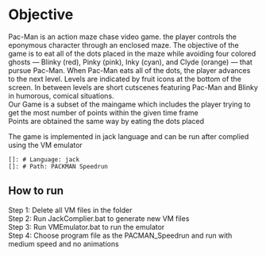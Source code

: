 # Objective

Pac-Man is an action maze chase video game. the player controls the eponymous character through an enclosed maze. The objective of the game is to eat all of the dots placed in the maze while avoiding four colored ghosts — Blinky (red), Pinky (pink), Inky (cyan), and Clyde (orange) — that pursue Pac-Man. When Pac-Man eats all of the dots, the player advances to the next level. Levels are indicated by fruit icons at the bottom of the screen. In between levels are short cutscenes featuring Pac-Man and Blinky in humorous, comical situations.<br>
Our Game is a subset of the maingame which includes the player trying to get the most number of points within the given time frame<br>
Points are obtained the same way by eating the dots placed

The game is implemented in jack language and can be run after complied using the VM emulator
    
    []: # Language: jack
    []: # Path: PACKMAN Speedrun


## How to run

Step 1: Delete all VM files in the folder<br>
Step 2: Run JackComplier.bat to generate new VM files<br>
Step 3: Run VMEmulator.bat to run the emulator<br>
Step 4: Choose program file as the PACMAN_Speedrun and run with medium speed and no animations

